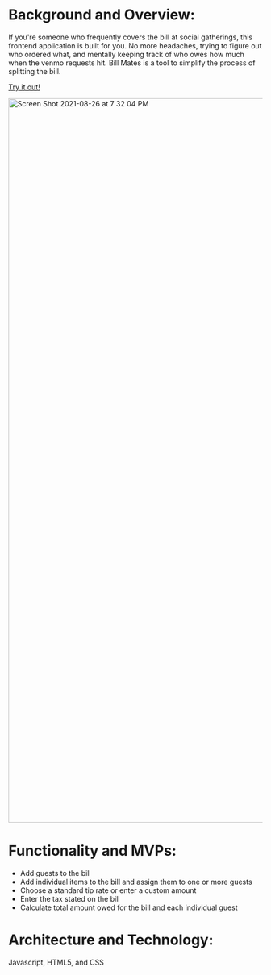 # Background and Overview:
If you're someone who frequently covers the bill at social gatherings, this frontend application is built for you. No more headaches, trying to figure out who ordered what, and mentally keeping track of who owes how much when the venmo requests hit. Bill Mates is a tool to simplify the process of splitting the bill. 

[Try it out!](https://john-c-20.github.io/BillMates)

<img width="1438" alt="Screen Shot 2021-08-26 at 7 32 04 PM" src="https://user-images.githubusercontent.com/76513504/131048965-7e6e0b24-d911-42d2-abbf-c1cec0c3610a.png">


# Functionality and MVPs:
* Add guests to the bill
* Add individual items to the bill and assign them to one or more guests
* Choose a standard tip rate or enter a custom amount
* Enter the tax stated on the bill
* Calculate total amount owed for the bill and each individual guest

# Architecture and Technology:
Javascript, HTML5, and CSS







